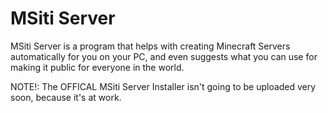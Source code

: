# MSiti Server
MSiti Server is a program that helps with creating Minecraft Servers automatically for you on your PC, and even suggests what you can use for making it public for everyone in the world.

NOTE!: The OFFICAL MSiti Server Installer isn't going to be uploaded very soon, because it's at work.
